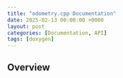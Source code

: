 ```yaml
---
title: "odometry.cpp Documentation"
date: 2025-02-13 00:00:00 +0000
layout: post
categories: [Documentation, API]
tags: [doxygen]
---
```


## Overview

<briefdescription>
    </briefdescription>

